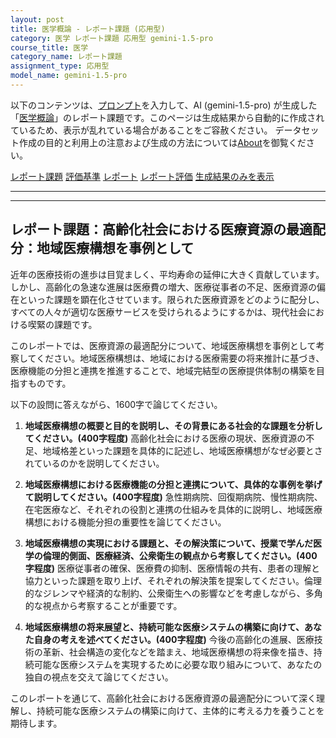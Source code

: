 ```yaml
---
layout: post
title: 医学概論 - レポート課題 (応用型)
category: 医学 レポート課題 応用型 gemini-1.5-pro
course_title: 医学
category_name: レポート課題
assignment_type: 応用型
model_name: gemini-1.5-pro
---
```


以下のコンテンツは、[プロンプト](http://127.0.0.1:8000/generated/医学/gemini-1.5-pro/prompt_レポート課題-応用型.md)を入力して、AI (gemini-1.5-pro) が生成した「[医学概論](/contents/医学/)」のレポート課題です。このページは生成結果から自動的に作成されているため、表示が乱れている場合があることをご容赦ください。
データセット作成の目的と利用上の注意および生成の方法については[About](/About)を御覧ください。

[レポート課題](../レポート課題-応用型)
[評価基準](../評価基準-応用型)
[レポート](../レポート-応用型)
[レポート評価](../レポート評価-応用型)
[生成結果のみを表示](http://127.0.0.1:8000/generated/医学/gemini-1.5-pro/レポート課題-応用型.md)
  

***
***
  
## レポート課題：高齢化社会における医療資源の最適配分：地域医療構想を事例として

近年の医療技術の進歩は目覚ましく、平均寿命の延伸に大きく貢献しています。しかし、高齢化の急速な進展は医療費の増大、医療従事者の不足、医療資源の偏在といった課題を顕在化させています。限られた医療資源をどのように配分し、すべての人々が適切な医療サービスを受けられるようにするかは、現代社会における喫緊の課題です。

このレポートでは、医療資源の最適配分について、地域医療構想を事例として考察してください。地域医療構想は、地域における医療需要の将来推計に基づき、医療機能の分担と連携を推進することで、地域完結型の医療提供体制の構築を目指すものです。

以下の設問に答えながら、1600字で論じてください。

1. **地域医療構想の概要と目的を説明し、その背景にある社会的な課題を分析してください。(400字程度)**  高齢化社会における医療の現状、医療資源の不足、地域格差といった課題を具体的に記述し、地域医療構想がなぜ必要とされているのかを説明してください。

2. **地域医療構想における医療機能の分担と連携について、具体的な事例を挙げて説明してください。(400字程度)**  急性期病院、回復期病院、慢性期病院、在宅医療など、それぞれの役割と連携の仕組みを具体的に説明し、地域医療構想における機能分担の重要性を論じてください。

3. **地域医療構想の実現における課題と、その解決策について、授業で学んだ医学の倫理的側面、医療経済、公衆衛生の観点から考察してください。(400字程度)**  医療従事者の確保、医療費の抑制、医療情報の共有、患者の理解と協力といった課題を取り上げ、それぞれの解決策を提案してください。倫理的なジレンマや経済的な制約、公衆衛生への影響などを考慮しながら、多角的な視点から考察することが重要です。

4. **地域医療構想の将来展望と、持続可能な医療システムの構築に向けて、あなた自身の考えを述べてください。(400字程度)**  今後の高齢化の進展、医療技術の革新、社会構造の変化などを踏まえ、地域医療構想の将来像を描き、持続可能な医療システムを実現するために必要な取り組みについて、あなたの独自の視点を交えて論じてください。


このレポートを通じて、高齢化社会における医療資源の最適配分について深く理解し、持続可能な医療システムの構築に向けて、主体的に考える力を養うことを期待します。
